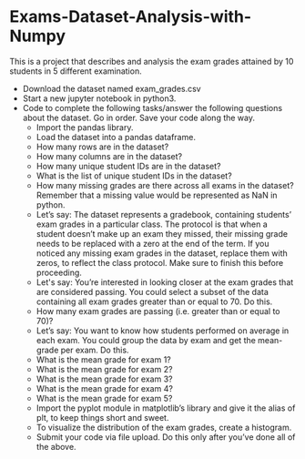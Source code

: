 # Exams-Dataset-Analysis-with-Numpy
This is a project that describes and analysis the exam grades attained by 10 students in 5 different examination.

- Download the dataset named exam_grades.csv 
- Start a new jupyter notebook in python3.
- Code to complete the following tasks/answer the following questions about the dataset. Go in order. Save your code along the way.
    - Import the pandas library.
    - Load the dataset into a pandas dataframe.
    - How many rows are in the dataset?
    - How many columns are in the dataset?
    - How many unique student IDs are in the dataset?
    - What is the list of unique student IDs in the dataset?
    - How many missing grades are there across all exams in the dataset? Remember that a missing value would be represented as NaN in python.
    - Let’s say: The dataset represents a gradebook, containing students’ exam grades in a particular class. The protocol is that when a student doesn’t make up an exam they missed, their missing grade needs to be replaced with a zero at the end of the term. If you noticed any missing exam grades in the dataset, replace them with zeros, to reflect the class protocol. Make sure to finish this before proceeding.
    - Let's say: You’re interested in looking closer at the exam grades that are considered passing. You could select a subset of the data containing all exam grades greater than or equal to 70. Do this.
    - How many exam grades are passing (i.e. greater than or equal to 70)?
    - Let’s say: You want to know how students performed on average in each exam. You could group the data by exam and get the mean-  grade per exam. Do this.
    - What is the mean grade for exam 1?
    - What is the mean grade for exam 2?
    - What is the mean grade for exam 3?
    - What is the mean grade for exam 4?
    - What is the mean grade for exam 5?
    - Import the pyplot module in matplotlib’s library and give it the alias of plt, to keep things short and sweet. 
    - To visualize the distribution of the exam grades, create a histogram.
    - Submit your code via file upload. Do this only after you’ve done all of the above.
